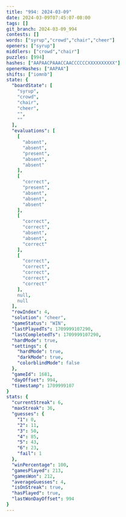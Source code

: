 ```yaml
---
title: "994: 2024-03-09"
date: 2024-03-09T07:45:07-08:00
tags: []
git_branch: 2024-03-09_994
contests: []
words: ["syrup","crowd","chair","cheer"]
openers: ["syrup"]
middlers: ["crowd","chair"]
puzzles: [994]
hashes: ["AAPAACPAAACCAACCCCCCXXXXXXXXXX"]
openerHashes: ["AAPAA"]
shifts: ["iomnb"]
state: {
  "boardState": [
    "syrup",
    "crowd",
    "chair",
    "cheer",
    "",
    ""
  ],
  "evaluations": [
    [
      "absent",
      "absent",
      "present",
      "absent",
      "absent"
    ],
    [
      "correct",
      "present",
      "absent",
      "absent",
      "absent"
    ],
    [
      "correct",
      "correct",
      "absent",
      "absent",
      "correct"
    ],
    [
      "correct",
      "correct",
      "correct",
      "correct",
      "correct"
    ],
    null,
    null
  ],
  "rowIndex": 4,
  "solution": "cheer",
  "gameStatus": "WIN",
  "lastPlayedTs": 1709999107290,
  "lastCompletedTs": 1709999107290,
  "hardMode": true,
  "settings": {
    "hardMode": true,
    "darkMode": true,
    "colorblindMode": false
  },
  "gameId": 1681,
  "dayOffset": 994,
  "timestamp": 1709999107
}
stats: {
  "currentStreak": 6,
  "maxStreak": 36,
  "guesses": {
    "1": 0,
    "2": 11,
    "3": 50,
    "4": 85,
    "5": 43,
    "6": 23,
    "fail": 1
  },
  "winPercentage": 100,
  "gamesPlayed": 213,
  "gamesWon": 212,
  "averageGuesses": 4,
  "isOnStreak": true,
  "hasPlayed": true,
  "lastWonDayOffset": 994
}
---
```

<!-- more -->
